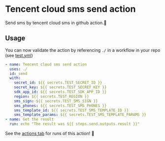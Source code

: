 # Tencent cloud sms send action 

Send sms by tencent cloud sms in github action.:rocket:


## Usage

You can now validate the action by referencing `./` in a workflow in your repo (see [test.yml](.github/workflows/test.yml))

```yaml
- name: Tencent cloud sms send action
  uses: ./
  id: send
  with:
    secret_id: ${{ secrets.TEST_SECRET_ID }}
    secret_key: ${{ secrets.TEST_SECRET_KEY }}
    sdk_app_id: ${{ secrets.TEST_SDK_APP_ID }}
    region: ${{ secrets.TEST_REGION }}
    sms_sign: ${{ secrets.TEST_SMS_SIGN }}
    sms_phones: ${{ secrets.TEST_SMS_PHONES }}
    sms_template_id: ${{ secrets.TEST_SMS_TEMPLATE_ID }}
    sms_template_params: ${{ secrets.TEST_SMS_TEMPLATE_PARAMS }}
- name: Get the result
  run: echo "The result was ${{ steps.send.outputs.result }}"
```

See the [actions tab](https://github.com/actions/typescript-action/actions) for runs of this action! :rocket:
